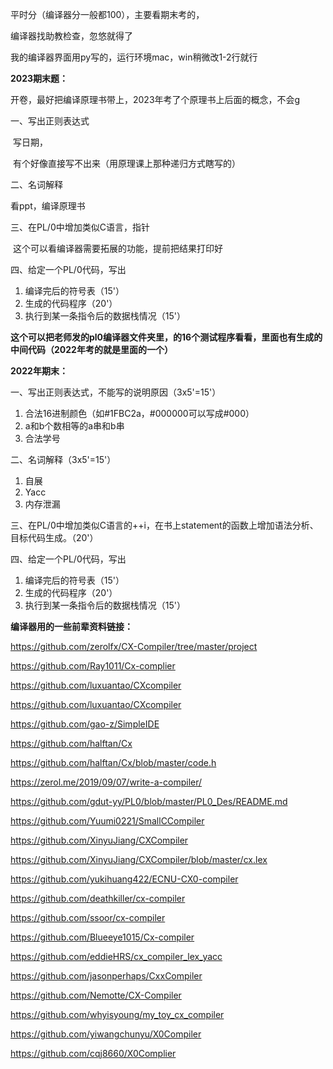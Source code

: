 平时分（编译器分一般都100），主要看期末考的，

编译器找助教检查，忽悠就得了

我的编译器界面用py写的，运行环境mac，win稍微改1-2行就行

**2023期末题：**

开卷，最好把编译原理书带上，2023年考了个原理书上后面的概念，不会g

一、写出正则表达式

​	写日期，

​	有个好像直接写不出来（用原理课上那种递归方式瞎写的）

二、名词解释

看ppt，编译原理书

三、在PL/0中增加类似C语言，指针 

​	这个可以看编译器需要拓展的功能，提前把结果打印好

四、给定一个PL/0代码，写出

1. 编译完后的符号表（15'）
2. 生成的代码程序（20'）
3. 执行到某一条指令后的数据栈情况（15'）

**这个可以把老师发的pl0编译器文件夹里，的16个测试程序看看，里面也有生成的中间代码（2022年考的就是里面的一个）**

**2022年期末：**

一、写出正则表达式，不能写的说明原因（3x5'=15'）

1. 合法16进制颜色（如#1FBC2a，#000000可以写成#000）
2. a和b个数相等的a串和b串
3. 合法学号

二、名词解释（3x5'=15'）

1. 自展
2. Yacc
3. 内存泄漏

三、在PL/0中增加类似C语言的++i，在书上statement的函数上增加语法分析、目标代码生成。（20'）

四、给定一个PL/0代码，写出

1. 编译完后的符号表（15'）
2. 生成的代码程序（20'）
3. 执行到某一条指令后的数据栈情况（15'）

**编译器用的一些前辈资料链接：**

https://github.com/zerolfx/CX-Compiler/tree/master/project

https://github.com/Ray1011/Cx-complier

https://github.com/luxuantao/CXcompiler

https://github.com/luxuantao/CXcompiler

https://github.com/gao-z/SimpleIDE

https://github.com/halftan/Cx

https://github.com/halftan/Cx/blob/master/code.h

https://zerol.me/2019/09/07/write-a-compiler/

https://github.com/gdut-yy/PL0/blob/master/PL0_Des/README.md

https://github.com/Yuumi0221/SmallCCompiler

https://github.com/XinyuJiang/CXCompiler

https://github.com/XinyuJiang/CXCompiler/blob/master/cx.lex

https://github.com/yukihuang422/ECNU-CX0-compiler

https://github.com/deathkiller/cx-compiler

https://github.com/ssoor/cx-compiler

https://github.com/Blueeye1015/Cx-compiler

https://github.com/eddieHRS/cx_compiler_lex_yacc

https://github.com/jasonperhaps/CxxCompiler

https://github.com/Nemotte/CX-Compiler

https://github.com/whyisyoung/my_toy_cx_compiler

https://github.com/yiwangchunyu/X0Compiler

https://github.com/cqj8660/X0Complier
